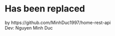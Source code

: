 <h1>Has been replaced</h1>
by https://github.com/MinhDuc1997/home-rest-api <br>
Dev: Nguyen Minh Duc
